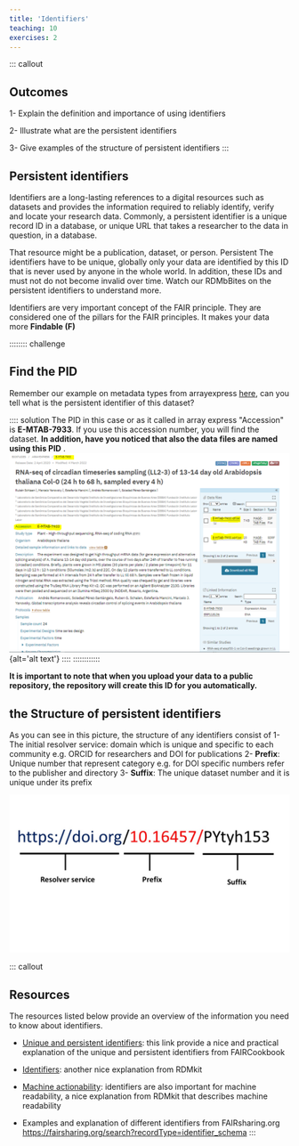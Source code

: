 ```yaml
---
title: 'Identifiers'
teaching: 10
exercises: 2
---
```


::: callout
## Outcomes
1- Explain the definition and importance of using identifiers

2- Illustrate what are the persistent identifiers

3- Give examples of the structure of persistent identifiers
:::

## Persistent identifiers

Identifiers are a long-lasting references to a digital resources such as datasets and provides the information required to reliably identify, verify and locate your research data. Commonly, a persistent identifier is a unique record ID in a database, or unique URL that takes a researcher to the data in question, in a database.

That resource might be a publication, dataset, or person.   Persistent The identifiers have to be unique, globally only your data are identified by this ID that is never used by anyone in the whole world. In addition, these IDs and must not do not become invalid over time.
Watch our RDMbBites on the persistent identifiers to understand more.   

Identifiers are very important concept of the FAIR principle. They are considered one of the pillars for the FAIR principles. It makes your data more **Findable (F)** 

:::::::: challenge
## Find the PID
Remember our example on metadata types from arrayexpress [here](https://saramorsy.github.io/FAIR/02-ep.html), can you tell what is the persistent identifier of this dataset?

:::: solution
The PID in this case or as it called in array express "Accession" is **E-MTAB-7933**. If you use this accession number, you will find the dataset. 
**In addition, have you noticed that also the data files are named using this PID** .
![The PID highlighted in yellow](fig/img17.PNG){alt='alt text'}
::::
::::::::::::

**It is important to note that when you upload your data to a public repository, the repository will create this ID for you automatically.**

## the Structure of persistent identifiers

As you can see in this picture, the structure of any identifiers consist of 
1- The initial resolver service: domain which is unique and specific to each community e.g. ORCID for researchers and DOI for publications
2- **Prefix**: Unique number that represent category e.g. for DOI specific numbers refer to the publisher and directory
3- **Suffix**: The unique dataset number and it is unique under its prefix

![The structure of persistent identifiers as in DOI, In the prefix, you can see that first part of prefix represent DOI directory and the following number is publisher. Suffix is unique under its unique prefix](fig/img18.jpg)

::: callout
## Resources
The resources listed below provide an overview of the information you need to know about identifiers.
- [Unique and persistent identifiers](https://faircookbook.elixir-europe.org/content/recipes/findability/identifiers.html): this link provide a nice and practical explanation of the unique and persistent identifiers from FAIRCookbook 

- [Identifiers](https://rdmkit.elixir-europe.org/identifiers.html): another nice explanation from RDMkit

- [Machine actionability](https://rdmkit.elixir-europe.org/machine_actionability): identifiers are also important for machine readability, a nice explanation from RDMkit that describes machine readability

- Examples and explanation of different identifiers from FAIRsharing.org https://fairsharing.org/search?recordType=identifier_schema
:::



